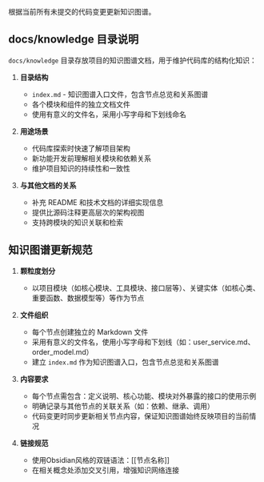 根据当前所有未提交的代码变更更新知识图谱。

## docs/knowledge 目录说明

`docs/knowledge` 目录存放项目的知识图谱文档，用于维护代码库的结构化知识：

1. **目录结构**
   - `index.md` - 知识图谱入口文件，包含节点总览和关系图谱
   - 各个模块和组件的独立文档文件
   - 使用有意义的文件名，采用小写字母和下划线命名

2. **用途场景**
   - 代码库探索时快速了解项目架构
   - 新功能开发前理解相关模块和依赖关系
   - 维护项目知识的持续性和一致性

3. **与其他文档的关系**
   - 补充 README 和技术文档的详细实现信息
   - 提供比源码注释更高层次的架构视图
   - 支持跨模块的知识关联和检索

## 知识图谱更新规范

1. **颗粒度划分**
   - 以项目模块（如核心模块、工具模块、接口层等）、关键实体（如核心类、重要函数、数据模型等）等作为节点

2. **文件组织**
   - 每个节点创建独立的 Markdown 文件
   - 采用有意义的文件名，使用小写字母和下划线（如：user_service.md、order_model.md）
   - 建立 `index.md` 作为知识图谱入口，包含节点总览和关系图谱

3. **内容要求**
   - 每个节点需包含：定义说明、核心功能、模块对外暴露的接口的使用示例
   - 明确记录与其他节点的关联关系（如：依赖、继承、调用）
   - 代码变更时同步更新相关节点内容，保证知识图谱始终反映项目的当前情况

4. **链接规范**
   - 使用Obsidian风格的双链语法：[[节点名称]]
   - 在相关概念处添加交叉引用，增强知识网络连接